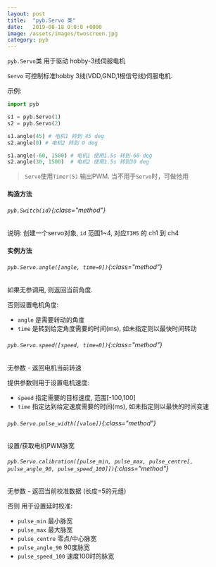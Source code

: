 ```yaml
---
layout: post
title:  "pyb.Servo 类"
date:   2019-08-18 0:0:0 +0000
image: /assets/images/twoscreen.jpg
category: pyb
---
```


`pyb.Servo`类 用于驱动 hobby-3线伺服电机


`Servo` 可控制标准hobby 3线(VDD,GND,1根信号线)伺服电机. 

示例:
```python
import pyb

s1 = pyb.Servo(1)
s2 = pyb.Servo(2)

s1.angle(45) # 电机1 转到 45 deg
s2.angle(0) # 电机2 转到 0 deg

s1.angle(-60, 1500) # 电机1 使用1.5s 转到-60 deg
s2.angle(30, 1500)  # 电机2 使用1.5s 转到30 deg
```

> `Servo`使用`Timer(5)` 输出PWM. 当不用于`Servo`时，可做他用

#### 构造方法

###### `pyb.Switch(id)`{:class="method"}

说明: 创建一个servo对象, `id` 范围1~4, 对应`TIM5` 的 ch1 到 ch4


#### 实例方法

###### `pyb.Servo.angle([angle, time=0])`{:class="method"}

如果无参调用, 则返回当前角度.

否则设置电机角度:

- `angle` 是需要转动的角度
- `time` 是转到给定角度需要的时间(ms), 如未指定则以最快时间转动


###### `pyb.Servo.speed([speed, time=0])`{:class="method"}
     

无参数 - 返回电机当前转速

提供参数则用于设置电机速度:

- `speed` 指定需要的目标速度, 范围[-100,100]
- `time`  指定达到给定速度需要的时间(ms), 如未指定则以最快的时间变速


###### `pyb.Servo.pulse_width([value])`{:class="method"}

设置/获取电机PWM脉宽


###### `pyb.Servo.calibration([pulse_min, pulse_max, pulse_centre[, pulse_angle_90, pulse_speed_100]])`{:class="method"}



无参数 - 返回当前校准数据 (长度=5的元组)

否则 用于设置延时校准:

- `pulse_min` 最小脉宽
- `pulse_max` 最大脉宽
- `pulse_centre` 零点/中心脉宽
- `pulse_angle_90` 90度脉宽
- `pulse_speed_100` 速度100时的脉宽
